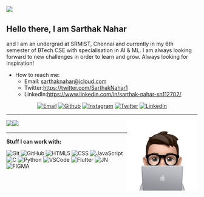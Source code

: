 
[![](https://visitcount.itsvg.in/api?id=Sarthak2700&icon=6&color=12)](https://visitcount.itsvg.in)



## Hello there, I am Sarthak Nahar 
and I am an undergrad at SRMIST, Chennai and currently in my 6th semester of BTech CSE with specialisation in AI & ML. 
  I am always looking forward to new challenges in order to learn and grow.  Always looking
for inspiration!
- How to reach me:
    - Email: sarthaknahar@icloud.com
    - Twitter:https://twitter.com/SarthakNahar1
    - LinkedIn:https://www.linkedin.com/in/sarthak-nahar-sn112702/
<center>
    
[![Email](https://img.shields.io/badge/-EMAIL-708090?style=for-the-badge&logo=gmail&logoColor=white&text=white)](mailto:sarthaknahar@icloud.com?subject=[GitHub])
[![Github](https://img.shields.io/badge/github-87CEEB.svg?style=for-the-badge&logo=github&logoColor=white&textColor=white)](https://www.github.com/Sarthak2700)
[![Instagram](https://img.shields.io/badge/instagram-708090.svg?style=for-the-badge&logo=instagram&logoColor=white&textColor=white)](https://www.instagram.com/vastav_11)
[![Twitter](https://img.shields.io/badge/twitter-87CEEB.svg?style=for-the-badge&logo=twitter&logoColor=white)](https://twitter.com/SarthakNahar1/)
[![LinkedIn](https://img.shields.io/badge/-LINKEDIN-708090?style=for-the-badge&logo=linkedin&logoColor=white)](https://www.linkedin.com/in/sarthak-nahar-sn112702/)

---

</center>


 <img src="https://github.com/Sarthak2700/Sarthak2700/blob/main/8f5a3b5f3ac5ad44-sticker.png" img align="right" width=37% height=37%>
 <img src="https://github-readme-stats.vercel.app/api?username=Sarthak2700&theme=react&hide_border=false&include_all_commits=true&count_private=true" img align="left"> 
 <img src="https://github-readme-stats.vercel.app/api/top-langs/?username=sarthak2700&theme=react&hide_border=false&include_all_commits=true&count_private=true&layout=compact">
 
 ---
 
 **Stuff I can work with:**

![Git](https://img.shields.io/badge/-Git-000?&logo=git)
![GitHub](https://img.shields.io/badge/-GitHub-000000?&logo=github)
![HTML5](https://img.shields.io/badge/-HTML5-000?&logo=html5)
![CSS](https://img.shields.io/badge/-CSS-000?&logo=css3&logoColor=1572B6)
![JavaScript](https://img.shields.io/badge/-JavaScript-000000?&logo=javascript)
![C](https://img.shields.io/badge/-C-000000?style=flat&logo=C)
![Python](https://img.shields.io/badge/-Python-000000?style=flat&logo=python)
![VSCode](https://img.shields.io/badge/-VSCode-000?&logo=Visual%20Studio%20Code&logoColor=007ACC)
![Flutter](https://img.shields.io/badge/-Python-000000?style=flat&logo=flutter)
![JN](https://img.shields.io/badge/-Jupyter_Notebook-000?&logo=jupyter)
![FIGMA](https://img.shields.io/badge/-Figma-000?&logo=figma)








